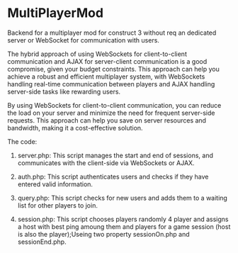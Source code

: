 # MultiPlayerMod
Backend for a multiplayer mod for construct 3 without req an dedicated server or WebSocket for communication with users.


The hybrid approach of using WebSockets for client-to-client communication and AJAX for server-client communication is a good compromise, given your budget constraints.
This approach can help you achieve a robust and efficient multiplayer system, with WebSockets handling real-time communication between players and AJAX handling server-side tasks like rewarding users.





By using WebSockets for client-to-client communication, you can reduce the load on your server and minimize the need for frequent server-side requests.
This approach can help you save on server resources and bandwidth, making it a cost-effective solution.








The code:

1. server.php: This script manages the start and end of sessions, and communicates with the client-side via WebSockets or AJAX.

2. auth.php: This script authenticates users and checks if they have entered valid information.

3. query.php: This script checks for new users and adds them to a waiting list for other players to join.

4. session.php: This script chooses players randomly 4 player and assigns a host with best ping amoung them and players for a game session (host is also the player);Useing two property sessionOn.php and sessionEnd.php.
